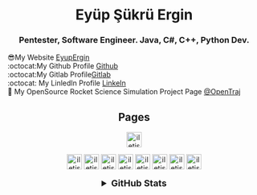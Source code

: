 <h1 align="center">Eyüp Şükrü Ergin</h1>
<h3 align="center">Pentester, Software Engineer. Java, C#, C++, Python Dev.</h3>

:sunglasses:My Website [EyupErgin]</br>
:octocat:My Github Profile [Github]</br>
:octocat:My Gitlab Profile[Gitlab]</br> 
:octocat: My LinledIn Profile [LinkeIn]</br>
:rocket: My OpenSource Rocket Science Simulation Project Page [@OpenTraj]</br>

<h2 align="center">Pages</h2>
<div align="center">
  <a target="_blank" href="https://github.com/EyupErgin"> <img alt="iletisim | Github"  width="30px" src="https://www.flaticon.com/svg/static/icons/svg/2111/2111432.svg"></a> 
    
  <a target="_blank" href="https://www.linkedin.com/in/eyupergin/"> <img alt="iletisim | Linkedin"  width="30px" src="https://www.flaticon.com/svg/static/icons/svg/1384/1384014.svg"></a> 
  <a target="_blank" href="https://stackoverflow.com/users/14971651/eyup-sukru-ergin"> <img alt="iletisim | StackOwerflov"  width="30px" src="https://iconmonstr.com/wp-content/g/gd/makefg.php?i=../assets/preview/2012/png/iconmonstr-stackoverflow-4.png&r=0&g=0&b=0"></a> 
  <a target="_blank" href="https://t.me/"> <img alt="iletisim | Telegram"  width="30px" src="https://iconmonstr.com/wp-content/g/gd/makefg.php?i=../assets/preview/2018/png/iconmonstr-telegram-4.png&r=0&g=0&b=0"></a> 
  <a target="_blank" href="https://twitter.com/"> <img alt="iletisim | Twitter"  width="30px" src="https://www.flaticon.com/svg/static/icons/svg/49/49351.svg"></a> 
  <a target="_blank" href="https://youtube.com/"> <img alt="iletisim | Youtube"  width="30px" src="https://www.flaticon.com/svg/static/icons/svg/49/49411.svg"></a> 
  <a target="_blank" href="mailto:eyupsukruergin@outlook.com"> <img alt="iletisim | Mail"  width="30px" src="https://iconmonstr.com/wp-content/g/gd/makefg.php?i=../assets/preview/2012/png/iconmonstr-email-10.png&r=0&g=0&b=0"></a> 
  <a target="_blank" href="https://eyupergin.medium.com/"> <img alt="iletisim | Medium"  width="30px" src="https://iconmonstr.com/wp-content/g/gd/makefg.php?i=../assets/preview/2018/png/iconmonstr-medium-4.png&r=0&g=0&b=0"></a> 
  <a target="_blank" href="https://eyupergin.github.io/"> <img alt="iletisim | Website"  width="30px" src="https://iconmonstr.com/wp-content/g/gd/makefg.php?i=../assets/preview/2012/png/iconmonstr-globe-6.png&r=0&g=0&b=0"></a> 



<details align="center">
  <summary style="font-weight: bold; font-size: 18px">GitHub Stats</summary>

  ![Eyüp Şükrü Ergin'in GitHub İstatistikleri](https://github-readme-stats.vercel.app/api?username=eyupergin&show_icons=true&theme=dark)
  ![Eyüp Şükrü Ergin'in En Çok Kullandığı Diller](https://github-readme-stats.vercel.app/api/top-langs/?username=eyupergin&layout=compact&theme=dark)

</details>


[@OpenTraj]: https://gitlab.com/OpenTraj
[Github]: https://github.com/EyupErgin
[Gitlab]: https://gitlab.com/EyupErgin
[LinkeIn]: https://www.linkedin.com/in/eyupergin/
[EyupErgin]: https://eyupergin.github.io/
